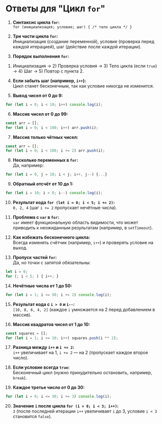 # Ответы для "Цикл `for`"

1. **Синтаксис цикла `for`:**  
   `for (инициализация; условие; шаг) { /* тело цикла */ }`

2. **Три части цикла `for`:**  
   Инициализация (создание переменной), условие (проверка перед каждой итерацией), шаг (действие после каждой итерации).

3. **Порядок выполнения `for`:**
1) Инициализация → 2) Проверка условия → 3) Тело цикла (если `true`) → 4) Шаг → 5) Повтор с пункта 2.

4. **Если забыть шаг (например, `i++`):**  
   Цикл станет бесконечным, так как условие никогда не изменится.

5. **Вывод чисел от 0 до 9:**
```javascript  
for (let i = 0; i < 10; i++) console.log(i);  
```  

6. **Массив чисел от 0 до 99:**
```javascript  
const arr = [];  
for (let i = 0; i < 100; i++) arr.push(i);  
```  

7. **Массив только чётных чисел:**
```javascript  
const arr = [];  
for (let i = 0; i < 100; i += 2) arr.push(i);  
```  

8. **Несколько переменных в `for`:**  
   Да, например:
```javascript  
for (let i = 0, j = 10; i < j; i++, j--) {...}  
```  

9. **Обратный отсчёт от 10 до 1:**
```javascript  
for (let i = 10; i > 0; i--) console.log(i);  
```  

10. **Результат кода `for (let i = 0; i < 5; i += 2)`:**  
    `0, 2, 4` (шаг `i += 2` пропускает нечётные числа).

11. **Проблема с `var` в `for`:**  
    `var` имеет функциональную область видимости, что может приводить к неожиданным результатам (например, в `setTimeout`).

12. **Как избежать бесконечного цикла:**  
    Всегда изменять счётчик (например, `i++`) и проверять условие на выход.

13. **Пропуск частей `for`:**  
    Да, но точки с запятой обязательны:
```javascript  
let i = 0;  
for (; i < 5; ) { i++; }  
```  

14. **Нечётные числа от 1 до 50:**
```javascript  
for (let i = 1; i <= 50; i += 2) console.log(i);  
```  

15. **Результат кода с `i > 0` и `i--`:**  
    `[10, 8, 6, 4, 2]` (каждое `i` умножается на 2 перед добавлением в массив).

16. **Массив квадратов чисел от 1 до 10:**
```javascript  
const squares = [];  
for (let i = 1; i <= 10; i++) squares.push(i ** 2);  
```  

17. **Разница между `i++` и `i += 2`:**  
    `i++` увеличивает на 1, `i += 2` — на 2 (пропускает каждое второе число).

18. **Если условие всегда `true`:**  
    Бесконечный цикл (нужно принудительно остановить, например, `break`).

19. **Каждое третье число от 0 до 30:**
```javascript  
for (let i = 0; i <= 30; i += 3) console.log(i);  
```  

20. **Значение `i` после цикла `for (i = 0; i < 3; i++)`:**  
    `3` (после последней итерации `i++` увеличивает `i` до 3, условие `i < 3` становится `false`).
